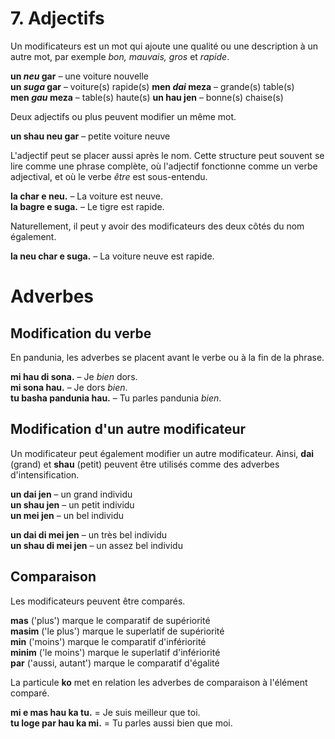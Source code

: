 
# 7. Adjectifs

Un modificateurs est un mot qui ajoute une qualité ou une description à un autre mot, par exemple _bon, mauvais, gros_ et _rapide_.

**un _neu_ gar**
– une voiture nouvelle  
**un _suga_ gar**
– voiture(s) rapide(s)
**men _dai_ meza**
– grande(s) table(s)  
**men _gau_ meza**
– table(s) haute(s) 
**un hau jen**
– bonne(s) chaise(s)

Deux adjectifs ou plus peuvent modifier un même mot.

**un shau neu gar**
– petite voiture neuve

L'adjectif peut se placer aussi après le nom.
Cette structure peut souvent se lire comme une phrase complète, où l'adjectif fonctionne comme un verbe adjectival, et où le verbe _être_ est sous-entendu.

**la char e neu.** 
– La voiture est neuve.  
**la bagre e suga.** 
– Le tigre est rapide.

Naturellement, il peut y avoir des modificateurs des deux côtés du nom également.

**la neu char e suga.** 
– La voiture neuve est rapide.

# Adverbes

## Modification du verbe

En pandunia, les adverbes se placent avant le verbe ou à la fin de la phrase.

**mi hau di sona.** 
– Je _bien_ dors.  
**mi sona hau.** 
– Je dors _bien_.  
**tu basha pandunia hau.** 
– Tu parles pandunia _bien_.


## Modification d'un autre modificateur

Un modificateur peut également modifier un autre modificateur.
Ainsi,
**dai**
(grand) et
**shau**
(petit) peuvent être utilisés comme des adverbes d'intensification.

**un dai jen** 
– un grand individu  
**un shau jen** 
– un petit individu  
**un mei jen** 
– un bel individu

**un dai di mei jen** 
– un très bel individu  
**un shau di mei jen** 
– un assez bel individu


## Comparaison

Les modificateurs peuvent être comparés.

**mas**
('plus') marque le comparatif de supériorité  
**masim**
('le plus') marque le superlatif de supériorité  
**min**
('moins') marque le comparatif d'infériorité  
**minim**
('le moins') marque le superlatif d'infériorité  
**par**
('aussi, autant') marque le comparatif d'égalité

La particule **ko** met en relation les adverbes de comparaison à l'élément comparé.

**mi e mas hau ka tu.**
= Je suis meilleur que toi.  
**tu loge par hau ka mi.**
= Tu parles aussi bien que moi.

